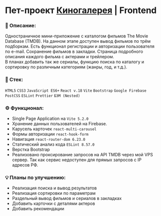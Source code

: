 # Пет-проект [Киногалерея](https://moviegallery.tw1.ru/) | Frontend

### 📜 Описание:
Одностраничное мини-приложение с каталогом фильмов The Movie Database (TMDB). На данном этапе доступен вывод фильмов по трём подборкам. Есть функционал регистрации и авторизации пользователя по e-mail. Сохранение фильмов в закладки. Страница подробного описания каждого фильма с актерами и трейлером.<br>
В планах добавить так же сериалы, функцию поиска по каталогу и сортировку по различным категориям (жанры, год, и т.д.). 

### 🥞 Стек:

`HTML5` `CSS3` `JavaScript ES6+` `React v.18` `Vite` `Bootstrap` `Google Firebase` `PostCSS` `ESLint` `Prettier` `БЭМ (Nested)` 

### ⚙️ Функционал:
* Single Page Application на `Vite 5.2.0`
* Хранение данных пользователей на Firebase.
* Карусель карточек `react-multi-carousel`
* Формы авторизации `react-hook-form`
* Навигация `react-router-dom 6.23.0`
* Статический анализ кода `ESLint 8.57.0`
* Верстка Bootstrap
* Реализовано проксирование запросов на API TMDB через мой VPS сервер. Так как сервис недоступен для прямых запросов с IP адресов РФ.

### 💡 Планы по улучшению:
* Реализация поиска и вывод результатов
* Реализация сортировки по параметрам
* Раздельный вывод фильмов и сериалов в закладках
* Добавить карточки с деталями актеров
* Добавить рекомендации